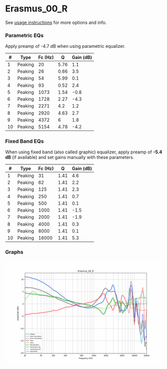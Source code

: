 # Erasmus_00_R
See [usage instructions](https://github.com/jaakkopasanen/AutoEq#usage) for more options and info.

### Parametric EQs
Apply preamp of -4.7 dB when using parametric equalizer.

|   # | Type    |   Fc (Hz) |    Q |   Gain (dB) |
|-----|---------|-----------|------|-------------|
|   1 | Peaking |        20 | 5.76 |         1.1 |
|   2 | Peaking |        26 | 0.66 |         3.5 |
|   3 | Peaking |        54 | 5.99 |         0.1 |
|   4 | Peaking |        93 | 0.52 |         2.4 |
|   5 | Peaking |      1073 | 1.54 |        -0.8 |
|   6 | Peaking |      1728 | 2.27 |        -4.3 |
|   7 | Peaking |      2271 | 4.2  |         1.2 |
|   8 | Peaking |      2920 | 4.63 |         2.7 |
|   9 | Peaking |      4372 | 6    |         1.8 |
|  10 | Peaking |      5154 | 4.78 |        -4.2 |

### Fixed Band EQs
When using fixed band (also called graphic) equalizer, apply preamp of **-5.4 dB** (if available) and set gains manually with these parameters.

|   # | Type    |   Fc (Hz) |    Q |   Gain (dB) |
|-----|---------|-----------|------|-------------|
|   1 | Peaking |        31 | 1.41 |         4.6 |
|   2 | Peaking |        62 | 1.41 |         2.2 |
|   3 | Peaking |       125 | 1.41 |         2.3 |
|   4 | Peaking |       250 | 1.41 |         0.7 |
|   5 | Peaking |       500 | 1.41 |         0.1 |
|   6 | Peaking |      1000 | 1.41 |        -1.5 |
|   7 | Peaking |      2000 | 1.41 |        -1.9 |
|   8 | Peaking |      4000 | 1.41 |         0.3 |
|   9 | Peaking |      8000 | 1.41 |         0.1 |
|  10 | Peaking |     16000 | 1.41 |         5.3 |

### Graphs
![](./Erasmus_00_R.png)
